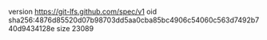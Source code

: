 version https://git-lfs.github.com/spec/v1
oid sha256:4876d85520d07b98703dd5aa0cba85bc4906c54060c563d7492b740d9434128e
size 23089
